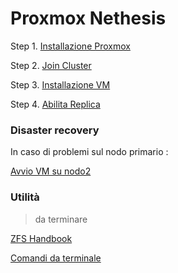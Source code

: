 # Proxmox Nethesis

Step 1. [Installazione Proxmox](pve-install.md)

Step 2. [Join Cluster](join-cluster.md)

Step 3. [Installazione VM](vm-install.md)

Step 4. [Abilita Replica](replica-pve.md)

### Disaster recovery

In caso di problemi sul nodo primario :

[Avvio VM su nodo2](disaster-recovery.md)


### Utilità

> da terminare

[ZFS Handbook](zfs-handbook.md)

[Comandi da terminale](cfg-term.md)